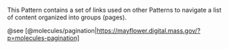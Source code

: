This Pattern contains a set of links used on other Patterns to navigate a list of content organized into groups (pages).


@see [@molecules/pagination|https://mayflower.digital.mass.gov/?p=molecules-pagination]
